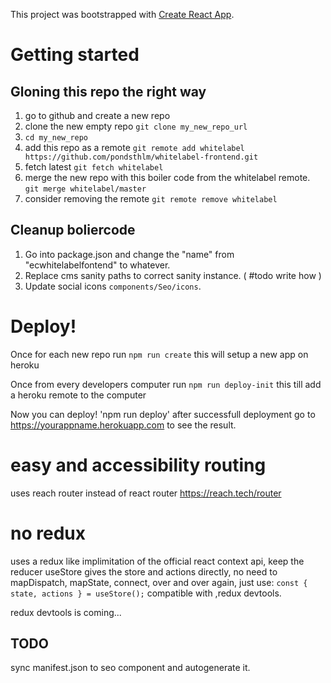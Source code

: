 This project was bootstrapped with [Create React App](https://github.com/facebook/create-react-app).

# Getting started

## Gloning this repo the right way
1. go to github and create a new repo 
2. clone the new empty repo `git clone my_new_repo_url`
3. `cd my_new_repo`
4. add this repo as a remote `git remote add whitelabel https://github.com/pondsthlm/whitelabel-frontend.git`
5. fetch latest `git fetch whitelabel`
6. merge the new repo with this boiler code from the whitelabel remote. `git merge whitelabel/master`
7. consider removing the remote `git remote remove whitelabel`

## Cleanup boliercode 
1. Go into package.json and change the "name" from  "ecwhitelabelfontend" to whatever.
2. Replace cms sanity paths to correct sanity instance. ( #todo write how )
3. Update social icons `components/Seo/icons`.


# Deploy!
Once for each new repo run `npm run create` this will setup a new app on heroku

Once from every developers computer  run `npm run deploy-init` this till add a heroku remote to the computer 

Now you can deploy! 'npm run deploy' after successfull deployment
go to https://yourappname.herokuapp.com to see the result.


# easy and accessibility routing
uses reach router instead of react router
https://reach.tech/router

# no redux 
uses a redux like implimitation of the official react context api,
keep the reducer 
useStore gives the store and actions directly, 
no need to mapDispatch, mapState, connect, over and over again,  just use: 
`const { state, actions } = useStore();`
compatible with ,redux devtools.

redux devtools  is coming... 

## TODO 
sync manifest.json to seo component and autogenerate it. 
